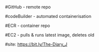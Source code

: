 #GitHub - remote repo

#codeBuilder - automated containerisation

#ECR - container repo

#EC2 - pulls & runs latest image, deletes old 

#site: https://bit.ly/The-Diary_J
